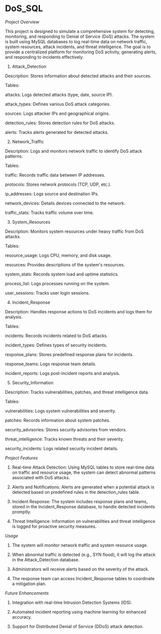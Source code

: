 # DoS_SQL
*Project Overview*

This project is designed to simulate a comprehensive system for detecting, monitoring, and responding to Denial of Service (DoS) attacks. The system is built using MySQL databases to log real-time data on network traffic, system resources, attack incidents, and threat intelligence. The goal is to provide a centralized platform for monitoring DoS activity, generating alerts, and responding to incidents effectively.

1. Attack_Detection
   
Description: Stores information about detected attacks and their sources.

Tables:

attacks: Logs detected attacks (type, date, source IP).

attack_types: Defines various DoS attack categories.

sources: Logs attacker IPs and geographical origins.

detection_rules: Stores detection rules for DoS attacks.

alerts: Tracks alerts generated for detected attacks.

2. Network_Traffic
   
Description: Logs and monitors network traffic to identify DoS attack patterns.

Tables:

traffic: Records traffic data between IP addresses.

protocols: Stores network protocols (TCP, UDP, etc.).

ip_addresses: Logs source and destination IPs.

network_devices: Details devices connected to the network.

traffic_stats: Tracks traffic volume over time.

3. System_Resources
   
Description: Monitors system resources under heavy traffic from DoS attacks.

Tables:

resource_usage: Logs CPU, memory, and disk usage.

resources: Provides descriptions of the system's resources.

system_stats: Records system load and uptime statistics.

process_list: Logs processes running on the system.

user_sessions: Tracks user login sessions.

4. Incident_Response
   
Description: Handles response actions to DoS incidents and logs them for analysis.

Tables:

incidents: Records incidents related to DoS attacks.

incident_types: Defines types of security incidents.

response_plans: Stores predefined response plans for incidents.

response_teams: Logs response team details.

incident_reports: Logs post-incident reports and analysis.


5. Security_Information
   
Description: Tracks vulnerabilities, patches, and threat intelligence data.

Tables:

vulnerabilities: Logs system vulnerabilities and severity.

patches: Records information about system patches.

security_advisories: Stores security advisories from vendors.

threat_intelligence: Tracks known threats and their severity.

security_incidents: Logs related security incident details.


*Project Features*

1. Real-time Attack Detection: Using MySQL tables to store real-time data on traffic and resource usage, the system can detect abnormal patterns associated with DoS attacks.

2. Alerts and Notifications: Alerts are generated when a potential attack is detected based on predefined rules in the detection_rules table.

3. Incident Response: The system includes response plans and teams, stored in the Incident_Response database, to handle detected incidents promptly.

4. Threat Intelligence: Information on vulnerabilities and threat intelligence is logged for proactive security measures.


*Usage*

1. The system will monitor network traffic and system resource usage.

2. When abnormal traffic is detected (e.g., SYN flood), it will log the attack in the Attack_Detection database.

3. Administrators will receive alerts based on the severity of the attack.

4. The response team can access Incident_Response tables to coordinate a mitigation plan.


*Future Enhancements*

1. Integration with real-time Intrusion Detection Systems (IDS).

2. Automated incident reporting using machine learning for enhanced accuracy.

3. Support for Distributed Denial of Service (DDoS) attack detection.
